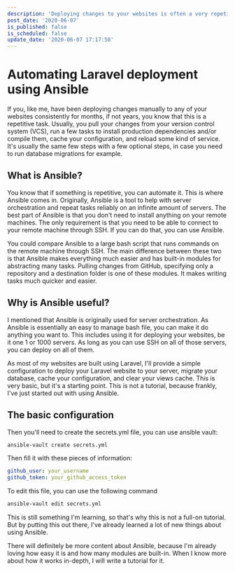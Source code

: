 ```yaml
---
description: 'Deploying changes to your websites is often a very repetitive task. Repetition means you can automate the entire process. To do this, you can use Ansible, because it''s easy to set up and doesn''t require any special software on the remote machine.'
post_date: '2020-06-07'
is_published: false
is_scheduled: false
update_date: '2020-06-07 17:17:58'
---
```

# Automating Laravel deployment using Ansible

If you, like me, have been deploying changes manually to any of your websites consistently for months, if not years, you know that this is a repetitive task. Usually, you pull your changes from your version control system (VCS), run a few tasks to install production dependencies and/or compile them, cache your configuration, and reload some kind of service. It's usually the same few steps with a few optional steps, in case you need to run database migrations for example.

## What is Ansible?

You know that if something is repetitive, you can automate it. This is where Ansible comes in. Originally, Ansible is a tool to help with server orchestration and repeat tasks reliably on an infinite amount of servers. The best part of Ansible is that you don't need to install anything on your remote machines. The only requirement is that you need to be able to connect to your remote machine through SSH. If you can do that, you can use Ansible.

You could compare Ansible to a large bash script that runs commands on the remote machine through SSH. The main difference between these two is that Ansible makes everything much easier and has built-in modules for abstracting many tasks. Pulling changes from GitHub, specifying only a repository and a destination folder is one of these modules. It makes writing tasks much quicker and easier. 

## Why is Ansible useful?

I mentioned that Ansible is originally used for server orchestration. As Ansible is essentially an easy to manage bash file, you can make it do anything you want to. This includes using it for deploying your websites, be it one 1 or 1000 servers. As long as you can use SSH on all of those servers, you can deploy on all of them. 

As most of my websites are built using Laravel, I'll provide a simple configuration to deploy your Laravel website to your server, migrate your database, cache your configuration, and clear your views cache. This is very basic, but it's a starting point. This is not a tutorial, because frankly, I've just started out with using Ansible. 

## The basic configuration
<script src="https://gist.github.com/roelofjan-elsinga/84bf1c1fa58ecfa95e18a5174bdd0f14.js"></script>

Then you'll need to create the secrets.yml file, you can use ansible vault:

```bash
ansible-vault create secrets.yml
```

Then fill it with these pieces of information:

```yaml
github_user: your_username
github_token: your_github_access_token
```

To edit this file, you can use the following command

```bash
ansible-vault edit secrets.yml
```

This is still something I'm learning, so that's why this is not a full-on tutorial. But by putting this out there, I've already learned a lot of new things about using Ansible.

There will definitely be more content about Ansible, because I'm already loving how easy it is and how many modules are built-in. When I know more about how it works in-depth, I will write a tutorial for it.